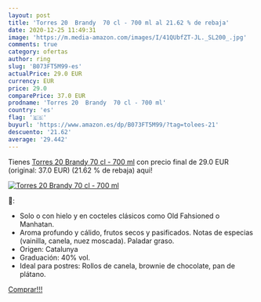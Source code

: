 ```yaml
---
layout: post
title: 'Torres 20  Brandy  70 cl - 700 ml al 21.62 % de rebaja'
date: 2020-12-25 11:49:31
image: 'https://m.media-amazon.com/images/I/41QUbfZT-JL._SL200_.jpg'
comments: true
category: ofertas
author: ring
slug: 'B073FT5M99-es'
actualPrice: 29.0 EUR
currency: EUR
price: 29.0
comparePrice: 37.0 EUR
prodname: 'Torres 20  Brandy  70 cl - 700 ml'
country: 'es'
flag: '🇪🇸'
buyurl: 'https://www.amazon.es/dp/B073FT5M99/?tag=tolees-21'
descuento: '21.62'
average: '29.442'
---
```


Tienes [Torres 20  Brandy  70 cl - 700 ml](https://www.amazon.es/dp/B073FT5M99/?tag=tolees-21) con precio final de  29.0 EUR (original: 37.0 EUR) (21.62 %  de rebaja) aqui!

[![Torres 20  Brandy  70 cl - 700 ml](https://m.media-amazon.com/images/I/41QUbfZT-JL._SL200_.jpg)](https://www.amazon.es/dp/B073FT5M99/?tag=tolees-21)

🔎:

- Solo o con hielo y en cocteles clásicos como Old Fahsioned o Manhatan.
- Aroma profundo y cálido, frutos secos y pasificados. Notas de especias (vainilla, canela, nuez moscada). Paladar graso.
- Origen: Catalunya
- Graduación: 40% vol.
- Ideal para postres: Rollos de canela, brownie de chocolate, pan de plátano.

[Comprar!!!](https://www.amazon.es/dp/B073FT5M99/?tag=tolees-21)
